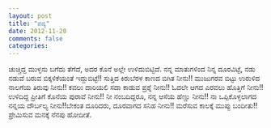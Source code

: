 ```yaml
---
layout: post
title: "ಪದ್ಯ"
date: 2012-11-20
comments: false
categories: 
---
```



ಚುಚ್ಚಿದ್ದ ಮುಳ್ಳನು ಬಗೆದು ತೆಗೆದೆ,  ಅದರ ಕೊನೆ ಅಲ್ಲೇ ಉಳಿದುಬಿಟ್ಟಿದೆ.  ನನ್ನ ಮಾತುಗಳಿಂದ ನಿನ್ನ ದೂರವಿಟ್ಟೆ, ನಡು ನಡುವೆ ಬರುವ ಬಿಕ್ಕಳಿಕೆಯಂತೆ ಇದ್ದುಬಿಟ್ಟೆ!!  ಸುತ್ತಿದ ಕಿರುಬೆರಳ ಕಾಣದ ಬಿಗಿತ ನೀನು!! ಮುಜುಗರವ ಬಿಟ್ಟು ಉರುಳಿದ ನಾಲಗೆಯ ತಿರುವು ನೀನು!! ಕವಲು ದಾರಿಯಲಿ ಸದಾ ಕಾಡುವ ಪ್ರಶ್ನೆ ನೀನು!! ಓದಲೇ ಆಗದ ಎರವಲು ಹೊತ್ತಿಗೆ ನೀನು!!  ಉಳಿದಿದ್ದ ಪ್ರೀತಿಗೆ ಕೊನೆಯ ಪುರಾವೆ ನೀನು!! ನೀ ನಂಬದಿದ್ದರೂ, ನನ್ನ ಆಸೆಯ ಹೆಣ್ಣು ನೀನು!!  ನಾ ಒಪ್ಪಿಕೊಳ್ಳಲಾಗದ ನನ್ನಯ ದೌರ್ಬಲ್ಯ ನೀನು!!ಬೇಕಂತ ದೂರಿದರು, ದೂರವಾಗದ ಸನಿಹ ನೀನು!!    ಮರೆಸುವ ಕಾಲಕ್ಕೆ ಮುಪ್ಪು ಬಂದೀತು!!  ಪ್ರೇಮಿಸುವ ಮನಕ್ಕೆ ನೆನಪು ಹೋದೀತೆ.  
